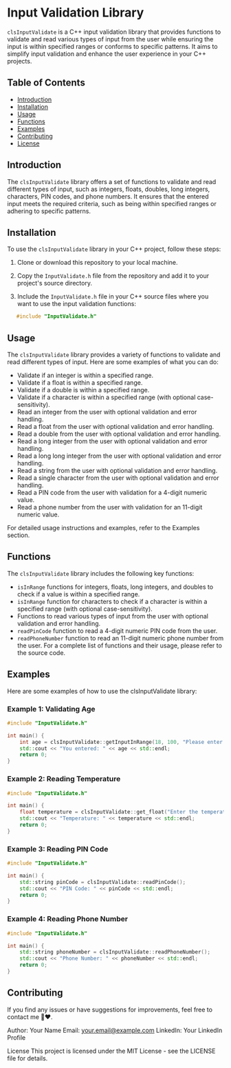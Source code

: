 # Input Validation Library

`clsInputValidate` is a C++ input validation library that provides functions to validate and read various types of input from the user while ensuring the input is within specified ranges or conforms to specific patterns. It aims to simplify input validation and enhance the user experience in your C++ projects.

## Table of Contents

- [Introduction](#introduction)
- [Installation](#installation)
- [Usage](#usage)
- [Functions](#functions)
- [Examples](#examples)
- [Contributing](#contributing)
- [License](#license)

## Introduction

The `clsInputValidate` library offers a set of functions to validate and read different types of input, such as integers, floats, doubles, long integers, characters, PIN codes, and phone numbers. It ensures that the entered input meets the required criteria, such as being within specified ranges or adhering to specific patterns.

## Installation

To use the `clsInputValidate` library in your C++ project, follow these steps:

1. Clone or download this repository to your local machine.

2. Copy the `InputValidate.h` file from the repository and add it to your project's source directory.

3. Include the `InputValidate.h` file in your C++ source files where you want to use the input validation functions:

```cpp
   #include "InputValidate.h"
```
## Usage

The `clsInputValidate` library provides a variety of functions to validate and read different types of input. Here are some examples of what you can do:

- Validate if an integer is within a specified range.
- Validate if a float is within a specified range.
- Validate if a double is within a specified range.
- Validate if a character is within a specified range (with optional case-sensitivity).
- Read an integer from the user with optional validation and error handling.
- Read a float from the user with optional validation and error handling.
- Read a double from the user with optional validation and error handling.
- Read a long integer from the user with optional validation and error handling.
- Read a long long integer from the user with optional validation and error handling.
- Read a string from the user with optional validation and error handling.
- Read a single character from the user with optional validation and error handling.
- Read a PIN code from the user with validation for a 4-digit numeric value.
- Read a phone number from the user with validation for an 11-digit numeric value.

For detailed usage instructions and examples, refer to the Examples section.


## Functions
The `clsInputValidate` library includes the following key functions:

- `isInRange` functions for integers, floats, long integers, and doubles to check if a value is within a specified range.
- `isInRange` function for characters to check if a character is within a specified range (with optional case-sensitivity).
- Functions to read various types of input from the user with optional validation and error handling.
- `readPinCode` function to read a 4-digit numeric PIN code from the user.
- `readPhoneNumber` function to read an 11-digit numeric phone number from the user.
For a complete list of functions and their usage, please refer to the source code.

## Examples
Here are some examples of how to use the clsInputValidate library:

### Example 1: Validating Age

```cpp
#include "InputValidate.h"

int main() {
    int age = clsInputValidate::getInputInRange(18, 100, "Please enter your age: ");
    std::cout << "You entered: " << age << std::endl;
    return 0;
}
```
### Example 2: Reading Temperature

```cpp
#include "InputValidate.h"

int main() {
    float temperature = clsInputValidate::get_float("Enter the temperature: ");
    std::cout << "Temperature: " << temperature << std::endl;
    return 0;
}
```

### Example 3: Reading PIN Code

```cpp
#include "InputValidate.h"

int main() {
    std::string pinCode = clsInputValidate::readPinCode();
    std::cout << "PIN Code: " << pinCode << std::endl;
    return 0;
}
```

### Example 4: Reading Phone Number

```cpp
#include "InputValidate.h"

int main() {
    std::string phoneNumber = clsInputValidate::readPhoneNumber();
    std::cout << "Phone Number: " << phoneNumber << std::endl;
    return 0;
}
```

## Contributing
If you find any issues or have suggestions for improvements, feel free to contact me 🫶❤️.

Author: Your Name
Email: your.email@example.com
LinkedIn: Your LinkedIn Profile

License
This project is licensed under the MIT License - see the LICENSE file for details.
